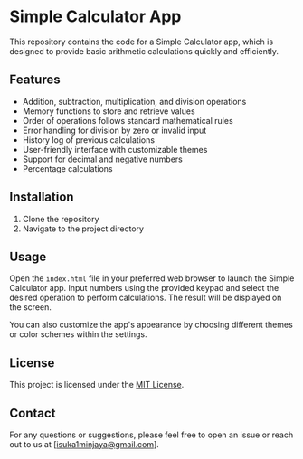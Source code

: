 # Simple Calculator App

This repository contains the code for a Simple Calculator app, which is designed to provide basic arithmetic calculations quickly and efficiently.

## Features

- Addition, subtraction, multiplication, and division operations
- Memory functions to store and retrieve values
- Order of operations follows standard mathematical rules
- Error handling for division by zero or invalid input
- History log of previous calculations
- User-friendly interface with customizable themes
- Support for decimal and negative numbers
- Percentage calculations

## Installation

1. Clone the repository
2. Navigate to the project directory

## Usage

Open the `index.html` file in your preferred web browser to launch the Simple Calculator app. Input numbers using the provided keypad and select the desired operation to perform calculations. The result will be displayed on the screen.

You can also customize the app's appearance by choosing different themes or color schemes within the settings.

## License

This project is licensed under the [MIT License](imrproduction).

## Contact

For any questions or suggestions, please feel free to open an issue or reach out to us at [isuka1minjaya@gmail.com].
